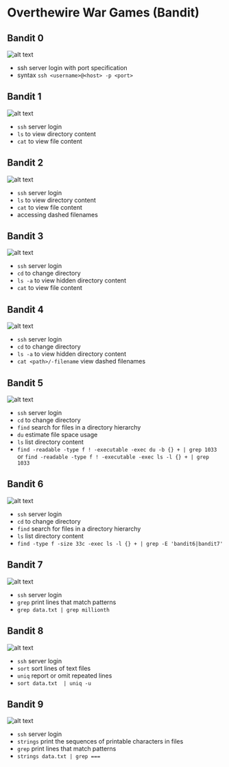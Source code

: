 # Overthewire War Games (Bandit)

## Bandit 0

![alt text](images/bandit0.png "bandit0")

- ssh server login with port specification
- syntax `ssh <username>@<host> -p <port>`

## Bandit 1

![alt text](images/bandit1.png "bandit1")

- `ssh` server login
- `ls` to view directory content
- `cat` to view file content

## Bandit 2

![alt text](images/bandit2.png "bandit2")

- `ssh` server login
- `ls` to view directory content
- `cat` to view file content
- accessing dashed filenames

## Bandit 3

![alt text](images/bandit3.png "bandit3")

- `ssh` server login
- `cd` to change directory
- `ls -a` to view hidden directory content
- `cat` to view file content

## Bandit 4

![alt text](images/bandit4.png "bandit4")

- `ssh` server login
- `cd` to change directory
- `ls -a` to view hidden directory content
- `cat <path>/-filename` view dashed filenames

## Bandit 5

![alt text](images/bandit5.png "bandit5")

- `ssh` server login
- `cd` to change directory
- `find` search for files in a directory hierarchy
- `du` estimate file space usage
- `ls` list directory content
- `find -readable -type f ! -executable -exec du -b {} + | grep 1033` or `find -readable -type f ! -executable -exec ls -l {} + | grep 1033`

## Bandit 6

![alt text](images/bandit6.png "bandit6")

- `ssh` server login
- `cd` to change directory
- `find` search for files in a directory hierarchy
- `ls` list directory content
- `find -type f -size 33c -exec ls -l {} + | grep -E 'bandit6|bandit7'`

## Bandit 7

![alt text](images/bandit7.png "bandit7")

- `ssh` server login
- `grep` print lines that match patterns
- `grep data.txt | grep millionth`

## Bandit 8

![alt text](images/bandit8.png "bandit8")

- `ssh` server login
- `sort` sort lines of text files
- `uniq` report or omit repeated lines
- `sort data.txt  | uniq -u`

## Bandit 9

![alt text](images/bandit9.png "bandit9")

- `ssh` server login
- `strings` print the sequences of printable characters in files
- `grep` print lines that match patterns
- `strings data.txt | grep ===`
